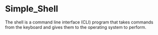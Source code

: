 # Simple_Shell
The shell is a command line interface (CLI) program that takes commands from the keyboard and gives them to the operating system to perform.

